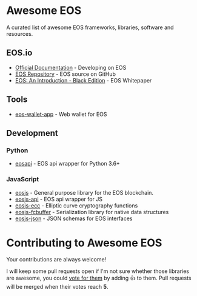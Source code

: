 # Awesome EOS
A curated list of awesome EOS frameworks, libraries, software and resources.

## EOS.io
- [Official Documentation](https://eosio.github.io/eos/) - Developing on EOS
- [EOS Repository](https://github.com/EOSIO/eos) - EOS source on GitHub
- [EOS: An Introduction - Black Edition](http://iang.org/papers/EOS_An_Introduction-BLACK-EDITION.pdf) - EOS Whitepaper

## Tools
- [eos-wallet-app](https://github.com/EOSIO/eos-wallet-app) - Web wallet for EOS


## Development

### Python
- [eosapi](https://github.com/Netherdrake/py-eos-api) - EOS api wrapper for Python 3.6+

### JavaScript
- [eosjs](https://github.com/EOSIO/eosjs) - General purpose library for the EOS blockchain.
- [eosjs-api](https://github.com/EOSIO/eosjs) - EOS api wrapper for JS
- [eosjs-ecc](https://github.com/EOSIO/eosjs-ecc) - Elliptic curve cryptography functions
- [eosjs-fcbuffer](https://github.com/EOSIO/eosjs-ecc) - Serialization library for native data structures
- [eosjs-json](https://github.com/EOSIO/eosjs-json) - JSON schemas for EOS interfaces


# Contributing to Awesome EOS

Your contributions are always welcome!

I will keep some pull requests open if I'm not sure whether those libraries are awesome, you could [vote for them](https://github.com/Netherdrake/awesome-eos/pulls) by adding :+1: to them. Pull requests will be merged when their votes reach **5**.
